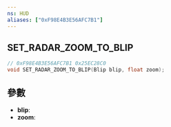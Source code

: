 ```yaml
---
ns: HUD
aliases: ["0xF98E4B3E56AFC7B1"]
---
```

## SET_RADAR_ZOOM_TO_BLIP

```c
// 0xF98E4B3E56AFC7B1 0x25EC28C0
void SET_RADAR_ZOOM_TO_BLIP(Blip blip, float zoom);
```


## 參數
* **blip**: 
* **zoom**: 

